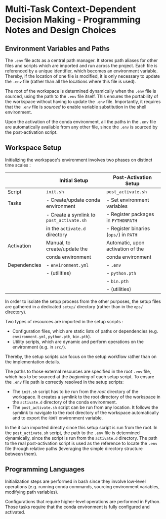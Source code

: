 # Multi-Task Context-Dependent Decision Making - Programming Notes and Design Choices

## Environment Variables and Paths

The `.env` file acts as a central path manager. It stores path aliases for other files and scripts
which are imported and run across the project. Each file is referenced by a unique identifier, which
becomes an environment variable. Thereby, if the location of one file is modified, it is only
necessary to update the `.env` file (rather than all the locations where this file is used).

The root of the workspace is determined dynamically when the `.env` file is sourced, using the path
to the `.env` file itself. This ensures the portability of the workspace without having to update
the `.env` file. Importantly, it requires that the `.env` file is *sourced* to enable variable
substitution in the shell environment.

Upon the activation of the conda environment, all the paths in the `.env` file are automatically
available from any other file, since the `.env` is sourced by the post-activation script.


## Workspace Setup

Initializing the workspace's environment involves two phases on distinct time scales :

|              | Initial Setup                            | Post-Activation Setup                  |
|--------------|------------------------------------------|----------------------------------------|
| Script       | `init.sh`                                | `post_activate.sh`                     |
| Tasks        | - Create/update conda environment        | - Set environment variables            |
|              | - Create a symlink to `post_activate.sh` | - Register packages in `PYTHONPATH`    |
|              |   in the `activate.d` directory          | - Register binaries (`ops/`) in `PATH` |
| Activation   | Manual, to create/update the             | Automatic, upon activation of the      |
|              | conda environment                        | conda environment                      |
| Dependencies | - `environment.yml`                      | - `.env`                               |
|              | - (utilities)                            | - `python.pth`                         |
|              |                                          | - `bin.pth`                            |
|              |                                          | - (utilities)                          |


In order to isolate the setup process from the other purposes, the setup files are gathered in a
dedicated `setup/` directory (rather than in the `ops/` directory).

Two types of resources are imported in the setup scripts :

- Configuration files, which are static lists of paths or dependencies (e.g. `environment.yml`,
  `python.pth`, `bin.pth`).
- Utility scripts, which are dynamic and perform operations on the environment (e.g. in `src/`).

Thereby, the setup scripts can focus on the setup workflow rather than on the implementation
details.

The paths to those external resources are specified in the root `.env` file, which has to be
sourced at the *beginning* of each setup script.
To ensure the `.env` file path is correctly resolved in the setup scripts:

- The `init.sh` script has to be run from the *root* directory of the workspace. It creates a
  symlink to the root directory of the workspace in the `activate.d` directory of the conda
  environment.
- The `post_activate.sh` script can be run from any location. It follows the symlink to navigate to
  the root directory of the workspace automatically and to export the `ROOT` environment variable.

In the  it can imported directly since this setup script is run from the root.
In the `post_activate.sh` script, the path to the `.env` file is determined dynamically, since the
script is run from the `activate.d` directory. The path to the real post-activation script is used
as the reference to locate the `.env` file through relative paths (leveraging the simple directory structure between them).


## Programming Languages

Initialization steps are performed in bash since they involve low-level operations (e.g. running
conda commands, sourcing environment variables, modifying path variables).

Configurations that require higher-level operations are performed in Python. Those tasks require
that the conda environment is fully configured and activated.

